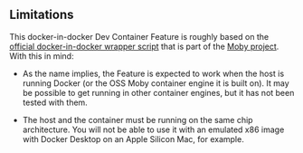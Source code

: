 ## Limitations

This docker-in-docker Dev Container Feature is roughly based on the [official docker-in-docker wrapper script](https://github.com/moby/moby/blob/master/hack/dind) that is part of the [Moby project](https://mobyproject.org/).
With this in mind:

* As the name implies, the Feature is expected to work when the host is running Docker (or the OSS Moby container engine it is built on).
  It may be possible to get running in other container engines, but it has not been tested with them.

* The host and the container must be running on the same chip architecture.
  You will not be able to use it with an emulated x86 image with Docker Desktop on an Apple Silicon Mac, for example.
